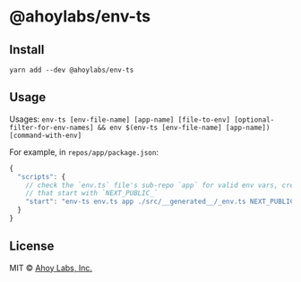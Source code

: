 # @ahoylabs/env-ts

## Install

`yarn add --dev @ahoylabs/env-ts`

## Usage

Usages: `env-ts [env-file-name] [app-name] [file-to-env] [optional-filter-for-env-names] && env $(env-ts [env-file-name] [app-name]) [command-with-env]`

For example, in `repos/app/package.json`:

```js
{
  "scripts": {
    // check the `env.ts` file's sub-repo `app` for valid env vars, creating a generated `_env.ts` only for vars
    // that start with `NEXT_PUBLIC_`
    "start": "env-ts env.ts app ./src/__generated__/_env.ts NEXT_PUBLIC_ && env $(env-ts app) next dev"
  }
}
```

## License

MIT © [Ahoy Labs, Inc.](https://ahoy.fund)
